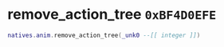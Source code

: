# remove_action_tree `0xBF4D0EFE`

```lua
natives.anim.remove_action_tree(_unk0 --[[ integer ]])
```